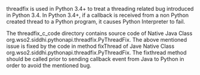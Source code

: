 threadfix is used in Python 3.4+ to treat a threading related bug introduced in Python 3.4.
In Python 3.4+, if a callback is received from a non Python created thread to a Python program, it causes Python Interpreter to fail. 

The threadfix_c_code directory contains source code of Native Java Class org.wso2.siddhi.pythonapi.threadfix.PyThreadFix. The above mentioned issue is fixed by the code in method fixThread of Jave Native Class org.wso2.siddhi.pythonapi.threadfix.PyThreadFix. The fixthread method should be called prior to sending callback event from Java to Python in order to avoid the mentioned bug.
